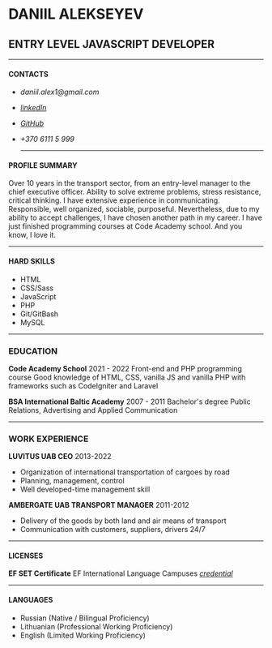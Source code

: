 # DANIIL ALEKSEYEV

## ENTRY LEVEL JAVASCRIPT DEVELOPER

---

#### CONTACTS

- _daniil.alex1@gmail.com_
- [_linkedIn_](linkedin.com/in/daniil-aleksejev-5324bb64)
- [_GitHub_](https://github.com/daniilalex)
- _+370 6111 5 999_

  ***

#### PROFILE SUMMARY

Over 10 years in the transport sector, from an entry-level manager to the chief executive officer. Ability to solve extreme problems, stress resistance, critical thinking. I have extensive experience in communicating. Responsible, well organized, sociable, purposeful. Nevertheless, due to my ability to accept challenges, I have chosen another path in my career. I have just finished programming courses at Code Academy school. And you know, I love it.

---

#### HARD SKILLS

- HTML
- CSS/Sass
- JavaScript
- PHP
- Git/GitBash
- MySQL

---

### EDUCATION

**Code Academy School**
2021 - 2022
Front-end and PHP programming course
Good knowledge of HTML, CSS, vanilla JS and vanilla PHP with frameworks such as CodeIgniter and Laravel

**BSA International Baltic Academy**
2007 - 2011
Bachelor's degree
Public Relations, Advertising and Applied Communication

---

### WORK EXPERIENCE

**LUVITUS UAB
CEO**
2013-2022

- Organization of international transportation of cargoes by road
- Planning, management, control
- Well developed-time management skill

**AMBERGATE UAB
TRANSPORT MANAGER**
2011-2012

- Delivery of the goods by both land and air means of transport
- Communication with customers, suppliers, drivers 24/7

---

#### LICENSES

**EF SET Certificate**
EF International Language Campuses
[_credential_](https://www.efset.org/cert/do1sro)

---

#### LANGUAGES

- Russian (Native / Bilingual Proficiency)
- Lithuanian (Professional Working Proficiency)
- English (Limited Working Proficiency)
